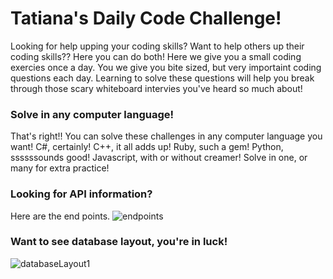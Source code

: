 # Tatiana's Daily Code Challenge!

Looking for help upping your coding skills?  Want to help others up their coding skills??  Here you can do both!  Here we give you a small coding exercies once a day.  You we give you bite sized, but very importaint coding questions each day.  Learning to solve these questions will help you break through those scary whiteboard intervies you've heard so much about! 

### Solve in any computer language!
That's right!!  You can solve these challenges in any computer language you want!  C#, certainly! C++, it all adds up! Ruby, such a gem!  Python, ssssssounds good!  Javascript, with or without creamer!  Solve in one, or many for extra practice!

### Looking for API information?
Here are the end points.
![endpoints](https://user-images.githubusercontent.com/73799185/218355942-89fec264-1fee-4db7-966e-e45687a50d1d.png)

### Want to see database layout, you're in luck!

![databaseLayout1](https://user-images.githubusercontent.com/73799185/218336686-0a898488-3943-4d05-9e7b-3c5a411cf287.png)
